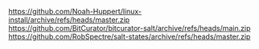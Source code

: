 https://github.com/Noah-Huppert/linux-install/archive/refs/heads/master.zip
https://github.com/BitCurator/bitcurator-salt/archive/refs/heads/main.zip
https://github.com/RobSpectre/salt-states/archive/refs/heads/master.zip
